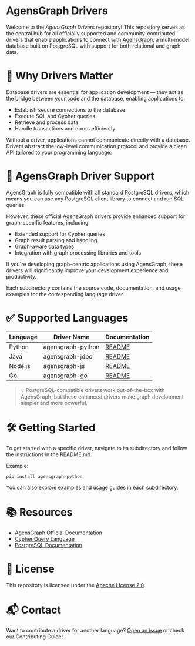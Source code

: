AgensGraph Drivers
==================

Welcome to the *AgensGraph Drivers* repository! This repository serves as the central hub for all officially supported and community-contributed drivers that enable applications to connect with [AgensGraph](https://github.com/skaiworldwide-oss/agensgraph), a multi-model database built on PostgreSQL with support for both relational and graph data.

# 📌 Why Drivers Matter
Database drivers are essential for application development — they act as the bridge between your code and the database, enabling applications to:
* Establish secure connections to the database
* Execute SQL and Cypher queries
* Retrieve and process data
* Handle transactions and errors efficiently

Without a driver, applications cannot communicate directly with a database. Drivers abstract the low-level communication protocol and provide a clean API tailored to your programming language.

# 🧠 AgensGraph Driver Support
AgensGraph is fully compatible with all standard PostgreSQL drivers, which means you can use any PostgreSQL client library to connect and run SQL queries.

However, these official AgensGraph drivers provide enhanced support for graph-specific features, including:

* Extended support for Cypher queries
* Graph result parsing and handling
* Graph-aware data types
* Integration with graph processing libraries and tools

If you're developing graph-centric applications using AgensGraph, these drivers will significantly improve your development experience and productivity.

Each subdirectory contains the source code, documentation, and usage examples for the corresponding language driver.

# ✅ Supported Languages

|Language |	Driver Name | Documentation |
|-------- |------------ |--------------- |
|Python |	agensgraph-python |	 [README](./python/README.md) |
|Java |	agensgraph-jdbc | [README](./jdbc/README.md) |
|Node.js |	agensgraph-js | [README](./nodejs/README.md) |
|Go |	agensgraph-go | [README](./golang/README.md) |
> 💡 PostgreSQL-compatible drivers work out-of-the-box with AgensGraph, but these enhanced drivers make graph development simpler and more powerful.

# 🛠 Getting Started

To get started with a specific driver, navigate to its subdirectory and follow the instructions in the README.md.

Example:
```
pip install agensgraph-python
```
You can also explore examples and usage guides in each subdirectory.


# 📚 Resources

* [AgensGraph Official Documentation](https://www.skaiworldwide.com/resource)
* [Cypher Query Language](https://opencypher.org/)
* [PostgreSQL Documentation](https://www.postgresql.org/docs/)

# 📄 License
This repository is licensed under the [Apache License 2.0](./python/LICENSE).

# 📬 Contact
Want to contribute a driver for another language? [Open an issue](https://github.com/skaiworldwide-oss/agensgraph-drivers/issues) or check our Contributing Guide!

